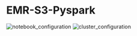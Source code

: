 # EMR-S3-Pyspark
![notebook_configuration](https://user-images.githubusercontent.com/52837649/100153582-4e50ce00-2e72-11eb-9ab0-6a7142c9ee81.png)
![cluster_configuration](https://user-images.githubusercontent.com/52837649/100153642-60327100-2e72-11eb-8266-f10fc99878c9.png)

